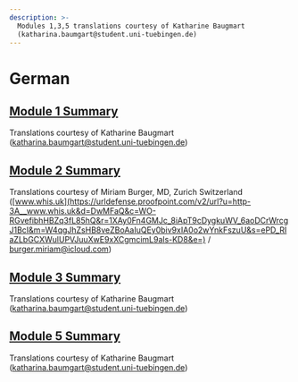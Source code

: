 ```yaml
---
description: >-
  Modules 1,3,5 translations courtesy of Katharine Baugmart
  (katharina.baumgart@student.uni-tuebingen.de)
---
```


# German

## [Module 1 Summary ](https://docs.google.com/document/d/1q3p1THOSVLON8b7p4wTLIgPJ9J8m0BSo/edit#heading=h.gjdgxs)

Translations courtesy of Katharine Baugmart \(katharina.baumgart@student.uni-tuebingen.de\)

## [Module 2 Summary](https://docs.google.com/document/d/1xY503plnow7axD_HX7eFkuFx3PhtvGWia2jclynxxMk/edit?usp=sharing)

Translations courtesy of  Miriam Burger, MD,  Zurich Switzerland \([www.whis.uk](https://urldefense.proofpoint.com/v2/url?u=http-3A__www.whis.uk&d=DwMFaQ&c=WO-RGvefibhHBZq3fL85hQ&r=1XAy0Fn4GMJc_8iApT9cDygkuWV_6aoDCrWrcgJ1BcI&m=W4qgJhZsHB8veZBoAaIuQEy0biv9xIA0o2wYnkFszuU&s=ePD_RIaZLbGCXWulUPVJuuXwE9xXCgmcimL9als-KD8&e=) / [burger.miriam@icloud.com](mailto:burger.miriam@icloud.com)\) 

## [Module 3 Summary ](https://docs.google.com/document/d/145PnTqCj1cFBz_C9JPvubNGcR4WSTa22/edit?dls=true)

Translations courtesy of Katharine Baugmart \(katharina.baumgart@student.uni-tuebingen.de\)

## [Module 5 Summary ](https://docs.google.com/document/d/1il-KeG4mExUgzEMa-9nxPbEFispIqJY6/edit#heading=h.gjdgxs)

Translations courtesy of Katharine Baugmart \(katharina.baumgart@student.uni-tuebingen.de\)

